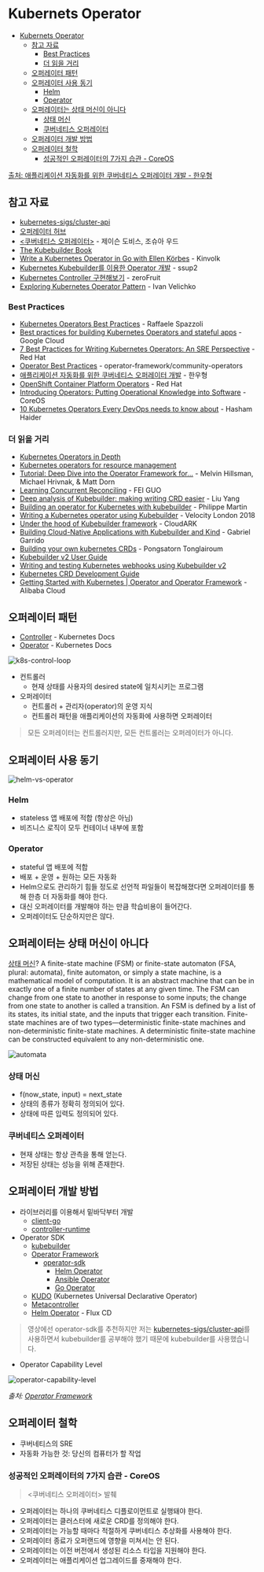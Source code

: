 # Kubernets Operator

- [Kubernets Operator](#kubernets-operator)
  - [참고 자료](#참고-자료)
    - [Best Practices](#best-practices)
    - [더 읽을 거리](#더-읽을-거리)
  - [오퍼레이터 패턴](#오퍼레이터-패턴)
  - [오퍼레이터 사용 동기](#오퍼레이터-사용-동기)
    - [Helm](#helm)
    - [Operator](#operator)
  - [오퍼레이터는 상태 머신이 아니다](#오퍼레이터는-상태-머신이-아니다)
    - [상태 머신](#상태-머신)
    - [쿠버네티스 오퍼레이터](#쿠버네티스-오퍼레이터)
  - [오퍼레이터 개발 방법](#오퍼레이터-개발-방법)
  - [오퍼레이터 철학](#오퍼레이터-철학)
    - [성공적인 오퍼레이터의 7가지 습관 - CoreOS](#성공적인-오퍼레이터의-7가지-습관---coreos)

[출처: 애플리케이션 자동화를 위한 쿠버네티스 오퍼레이터 개발 - 한우형](https://www.youtube.com/watch?v=abHOcr-HTI4)

## 참고 자료

- [kubernetes-sigs/cluster-api](https://github.com/kubernetes-sigs/cluster-api)
- [오퍼레이터 허브](https://operatorhub.io/)
- [<쿠버네티스 오퍼레이터>](http://www.acornpub.co.kr/book/kubernetes-operators) - 제이슨 도비스, 조슈아 우드
- [The Kubebuilder Book](https://book.kubebuilder.io/)
- [Write a Kubernetes Operator in Go with Ellen Körbes](https://youtu.be/85dKpsFFju4) - Kinvolk
- [Kubernetes Kubebuilder를 이용한 Operator 개발](https://ssup2.github.io/programming/Kubernetes_Kubebuilder/) - ssup2
- [Kubernetes Controller 구현해보기](https://getoutsidedoor.com/2020/05/09/kubernetes-controller-%EA%B5%AC%ED%98%84%ED%95%B4%EB%B3%B4%EA%B8%B0/) - zeroFruit
- [Exploring Kubernetes Operator Pattern](https://iximiuz.com/en/posts/kubernetes-operator-pattern/) - Ivan Velichko

### Best Practices

- [Kubernetes Operators Best Practices](https://www.openshift.com/blog/kubernetes-operators-best-practices) - Raffaele Spazzoli
- [Best practices for building Kubernetes Operators and stateful apps](https://cloud.google.com/blog/products/containers-kubernetes/best-practices-for-building-kubernetes-operators-and-stateful-apps) - Google Cloud
- [7 Best Practices for Writing Kubernetes Operators: An SRE Perspective](https://www.openshift.com/blog/7-best-practices-for-writing-kubernetes-operators-an-sre-perspective) - Red Hat
- [Operator Best Practices](https://github.com/operator-framework/community-operators/blob/master/docs/best-practices.md) - operator-framework/community-operators
- [애플리케이션 자동화를 위한 쿠버네티스 오퍼레이터 개발](https://youtu.be/abHOcr-HTI4) - 한우형
- [OpenShift Container Platform Operators](https://access.redhat.com/documentation/en-us/openshift_container_platform/4.3/html-single/operators/index) - Red Hat
- [Introducing Operators: Putting Operational Knowledge into Software](https://web.archive.org/web/20170129131616/https://coreos.com/blog/introducing-operators.html) - CoreOS
- [10 Kubernetes Operators Every DevOps needs to know about](https://www.replex.io/blog/10-kubernetes-operators-every-devops-needs-to-know-about) - Hasham Haider

### 더 읽을 거리

- [Kubernetes Operators in Depth](https://www.infoq.com/articles/kubernetes-operators-in-depth/)
- [Kubernetes operators for resource management](https://www.stephenzoio.com/kubernetes-operators-for-resource-management/)
- [Tutorial: Deep Dive into the Operator Framework for...](https://youtu.be/8_DaCcRMp5I) - Melvin Hillsman, Michael Hrivnak, & Matt Dorn
- [Learning Concurrent Reconciling](http://openkruise.io/en-us/blog/blog2.html) - FEI GUO
- [Deep analysis of Kubebuilder: making writing CRD easier](https://laptrinhx.com/deep-analysis-of-kubebuilder-making-writing-crd-easier-3037683434/) - Liu Yang
- [Building an operator for Kubernetes with kubebuilder](https://itnext.io/building-an-operator-for-kubernetes-with-kubebuilder-17cbd3f07761) - Philippe Martin
- [Writing a Kubernetes operator using Kubebuilder](https://youtu.be/Fp0QUf0Bwm0) - Velocity London 2018
- [Under the hood of Kubebuilder framework](https://itnext.io/under-the-hood-of-kubebuilder-framework-ff6b38c10796) - CloudARK
- [Building Cloud-Native Applications with Kubebuilder and Kind](https://caylent.com/building-cloud-native-applications-with-kubebuilder-and-kind) - Gabriel Garrido
- [Building your own kubernetes CRDs](https://itnext.io/building-your-own-kubernetes-crds-701de1c9a161) - Pongsatorn Tonglairoum
- [Kubebuilder v2 User Guide](https://www.programmersought.com/article/13635893077/)
- [Writing and testing Kubernetes webhooks using Kubebuilder v2](https://ymmt2005.hatenablog.com/entry/2019/08/10/Writing_and_testing_Kubernetes_webhooks_using_Kubebuilder_v2)
- [Kubernetes CRD Development Guide](https://developpaper.com/kubernetes-crd-development-guide/)
- [Getting Started with Kubernetes | Operator and Operator Framework](https://www.alibabacloud.com/blog/getting-started-with-kubernetes-%7C-operator-and-operator-framework_596320) - Alibaba Cloud

## 오퍼레이터 패턴

- [Controller](https://kubernetes.io/docs/concepts/architecture/controller/) - Kubernetes Docs
- [Operator](https://kubernetes.io/docs/concepts/extend-kubernetes/operator/) - Kubernetes Docs

![k8s-control-loop](../images/k8s-control-loop.png)

- 컨트롤러
  - 현재 상태를 사용자의 desired state에 일치시키는 프로그램
- 오퍼레이터
  - 컨트롤러 + 관리자(operator)의 운영 지식
  - 컨트롤러 패턴을 애플리케이션의 자동화에 사용하면 오퍼레이터

> 모든 오퍼레이터는 컨트롤러지만, 모든 컨트롤러는 오퍼레이터가 아니다.

## 오퍼레이터 사용 동기

![helm-vs-operator](../images/helm-vs-operator.png)

### Helm

- stateless 앱 배포에 적합 (항상은 아님)
- 비즈니스 로직이 모두 컨테이너 내부에 포함

### Operator

- stateful 앱 배포에 적합
- 배포 + 운영 + 원하는 모든 자동화
- Helm으로도 관리하기 힘들 정도로 선언적 파일들이 복잡해졌다면 오퍼레이터를 통해 한층 더 자동화를 해야 한다.
- 대신 오퍼레이터를 개발해야 하는 만큼 학습비용이 들어간다.
- 오퍼레이터도 단순하지만은 않다.

## 오퍼레이터는 상태 머신이 아니다

[상태 머신](https://en.wikipedia.org/wiki/Finite-state_machine)? A finite-state machine (FSM) or finite-state automaton (FSA, plural: automata), finite automaton, or simply a state machine, is a mathematical model of computation. It is an abstract machine that can be in exactly one of a finite number of states at any given time. The FSM can change from one state to another in response to some inputs; the change from one state to another is called a transition. An FSM is defined by a list of its states, its initial state, and the inputs that trigger each transition. Finite-state machines are of two types—deterministic finite-state machines and non-deterministic finite-state machines. A deterministic finite-state machine can be constructed equivalent to any non-deterministic one.

![automata](../images/automata-theory.png)

### 상태 머신

- f(now_state, input) = next_state
- 상태의 종류가 정확히 정의되어 있다.
- 상태에 따른 입력도 정의되어 있다.

### 쿠버네티스 오퍼레이터

- 현재 상태는 항상 관측을 통해 얻는다.
- 저장된 상태는 성능을 위해 존재한다.

## 오퍼레이터 개발 방법

- 라이브러리를 이용해서 밑바닥부터 개발
  - [client-go](https://github.com/kubernetes/client-go)
  - [controller-runtime](https://github.com/kubernetes-sigs/controller-runtime)
- Operator SDK
  - [kubebuilder](https://github.com/kubernetes-sigs/kubebuilder)
  - [Operator Framework](https://operatorframework.io/)
    - [operator-sdk](https://github.com/operator-framework/operator-sdk)
      - [Helm Operator](https://sdk.operatorframework.io/docs/building-operators/helm/)
      - [Ansible Operator](https://sdk.operatorframework.io/docs/building-operators/ansible/tutorial/)
      - [Go Operator](https://sdk.operatorframework.io/docs/building-operators/golang/)
  - [KUDO](https://kudo.dev/) (Kubernetes Universal Declarative Operator)
  - [Metacontroller](https://metacontroller.github.io/metacontroller/)
  - [Helm Operator](https://github.com/fluxcd/helm-operator) - Flux CD

> 영상에선 operator-sdk를 추천하지만 저는 [kubernetes-sigs/cluster-api](https://github.com/kubernetes-sigs/cluster-api)를 사용하면서 kubebuilder를 공부해야 했기 때문에 kubebuilder를 사용했습니다.

- Operator Capability Level

![operator-capability-level](../images/operator-capability-level.png)

_출처: [Operator Framework](https://sdk.operatorframework.io/docs/overview/)_

## 오퍼레이터 철학

- 쿠버네티스의 SRE
- 자동화 가능한 것: 당신의 컴퓨터가 할 작업

### 성공적인 오퍼레이터의 7가지 습관 - CoreOS

> <쿠버네티스 오퍼레이터> 발췌

- 오퍼레이터는 하나의 쿠버네티스 디플로이먼트로 실행돼야 한다.
- 오퍼레이터는 클러스터에 새로운 CRD를 정의해야 한다.
- 오퍼레이터는 가능할 때마다 적절하게 쿠버네티스 추상화를 사용해야 한다.
- 오퍼레이터 종료가 오퍼랜드에 영향을 미쳐서는 안 된다.
- 오퍼레이터는 이전 버전에서 생성된 리소스 타입을 지원해야 한다.
- 오퍼레이터는 애플리케이션 업그레이드를 중재해야 한다.
